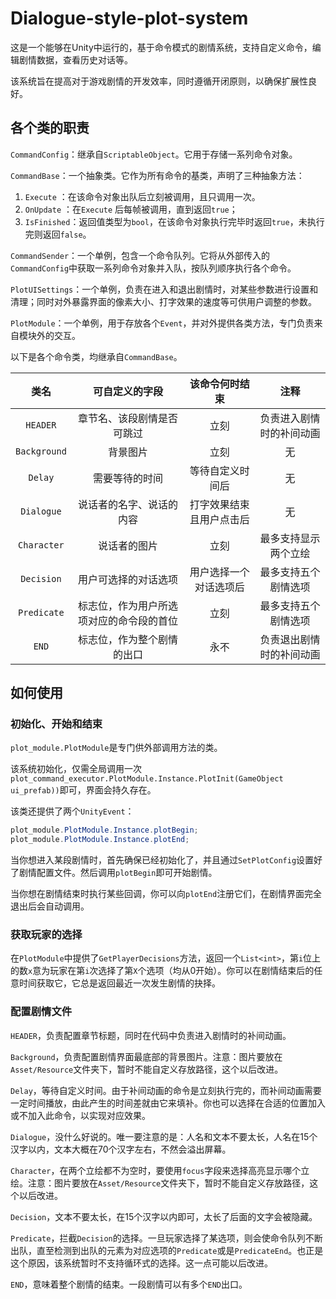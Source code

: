 # Dialogue-style-plot-system

这是一个能够在Unity中运行的，基于命令模式的剧情系统，支持自定义命令，编辑剧情数据，查看历史对话等。

该系统旨在提高对于游戏剧情的开发效率，同时遵循开闭原则，以确保扩展性良好。



## 各个类的职责

`CommandConfig`：继承自`ScriptableObject`。它用于存储一系列命令对象。

`CommandBase`：一个抽象类。它作为所有命令的基类，声明了三种抽象方法：

1. `Execute` ：在该命令对象出队后立刻被调用，且只调用一次。
2. `OnUpdate` ：在`Execute` 后每帧被调用，直到返回`true`；
3. `IsFinished`：返回值类型为`bool`，在该命令对象执行完毕时返回`true`，未执行完则返回`false`。

`CommandSender`：一个单例，包含一个命令队列。它将从外部传入的`CommandConfig`中获取一系列命令对象并入队，按队列顺序执行各个命令。

`PlotUISettings`：一个单例，负责在进入和退出剧情时，对某些参数进行设置和清理；同时对外暴露界面的像素大小、打字效果的速度等可供用户调整的参数。

`PlotModule`：一个单例，用于存放各个`Event`，并对外提供各类方法，专门负责来自模块外的交互。



以下是各个命令类，均继承自`CommandBase`。

|     类名     |              可自定义的字段              |      该命令何时结束      |           注释           |
| :----------: | :--------------------------------------: | :----------------------: | :----------------------: |
|   `HEADER`   |        章节名、该段剧情是否可跳过        |           立刻           | 负责进入剧情时的补间动画 |
| `Background` |                 背景图片                 |           立刻           |            无            |
|   `Delay`    |              需要等待的时间              |     等待自定义时间后     |            无            |
|  `Dialogue`  |         说话者的名字、说话的内容         | 打字效果结束且用户点击后 |            无            |
| `Character`  |               说话者的图片               |           立刻           |   最多支持显示两个立绘   |
|  `Decision`  |           用户可选择的对话选项           |  用户选择一个对话选项后  |   最多支持五个剧情选项   |
| `Predicate`  | 标志位，作为用户所选项对应的命令段的首位 |           立刻           |   最多支持五个剧情选项   |
|    `END`     |        标志位，作为整个剧情的出口        |           永不           | 负责退出剧情时的补间动画 |



## 如何使用



### 初始化、开始和结束

`plot_module.PlotModule`是专门供外部调用方法的类。

该系统初始化，仅需全局调用一次`plot_command_executor.PlotModule.Instance.PlotInit(GameObject ui_prefab))`即可，界面会持久存在。

该类还提供了两个`UnityEvent`：

```C#
plot_module.PlotModule.Instance.plotBegin;
plot_module.PlotModule.Instance.plotEnd;
```

当你想进入某段剧情时，首先确保已经初始化了，并且通过`SetPlotConfig`设置好了剧情配置文件。然后调用`plotBegin`即可开始剧情。

当你想在剧情结束时执行某些回调，你可以向`plotEnd`注册它们，在剧情界面完全退出后会自动调用。



### 获取玩家的选择

在`PlotModule`中提供了`GetPlayerDecisions`方法，返回一个`List<int>`，第`i`位上的数`x`意为玩家在第`i`次选择了第`X`个选项（均从0开始）。你可以在剧情结束后的任意时间获取它，它总是返回最近一次发生剧情的抉择。



### 配置剧情文件

`HEADER`，负责配置章节标题，同时在代码中负责进入剧情时的补间动画。

`Background`，负责配置剧情界面最底部的背景图片。注意：图片要放在`Asset/Resource`文件夹下，暂时不能自定义存放路径，这个以后改进。

`Delay`，等待自定义时间。由于补间动画的命令是立刻执行完的，而补间动画需要一定时间播放，由此产生的时间差就由它来填补。你也可以选择在合适的位置加入或不加入此命令，以实现对应效果。

`Dialogue`，没什么好说的。唯一要注意的是：人名和文本不要太长，人名在15个汉字以内，文本大概在70个汉字左右，不然会溢出屏幕。

`Character`，在两个立绘都不为空时，要使用`focus`字段来选择高亮显示哪个立绘。注意：图片要放在`Asset/Resource`文件夹下，暂时不能自定义存放路径，这个以后改进。

`Decision`，文本不要太长，在15个汉字以内即可，太长了后面的文字会被隐藏。

`Predicate`，拦截`Decision`的选择。一旦玩家选择了某选项，则会使命令队列不断出队，直至检测到出队的元素为对应选项的`Predicate`或是`PredicateEnd`。也正是这个原因，该系统暂时不支持循环式的选择。这一点可能以后改进。

`END`，意味着整个剧情的结束。一段剧情可以有多个`END`出口。

























